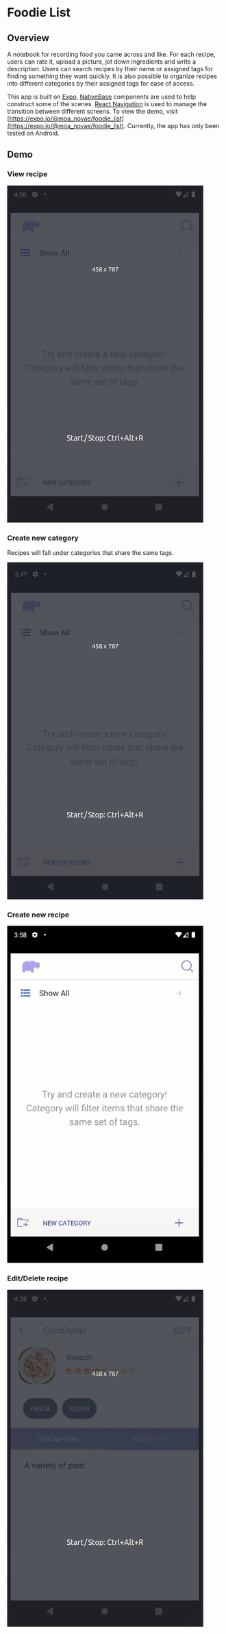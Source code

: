 # Foodie List

## Overview

A notebook for recording food you came across and like. For each recipe, users can rate it, upload a picture, jot down ingredients and write a description. Users can search recipes by their name or assigned tags for finding something they want quickly. It is also possible to organize recipes into different categories by their assigned tags for ease of access.

This app is built on [Expo](https://docs.expo.io/). [NativeBase](https://nativebase.io/) components are used to help construct some of the scenes. [React Navigation](https://reactnavigation.org/) is used to manage the transition between different screens. To view the demo, visit [https://expo.io/@moa_novae/foodie_list](https://expo.io/@moa_novae/foodie_list). Currently, the app has only been tested on Android.

## Demo

### View recipe

![Viewing recipe](src/assets/view-recipe.gif)

### Create new category

Recipes will fall under categories that share the same tags.

![Creating new cateogry](src/assets/create_category.gif)

### Create new recipe

![Creating new recipe](src/assets/create_recipe.gif)

### Edit/Delete recipe

![Editing recipe](src/assets/edit_recipe.gif)
